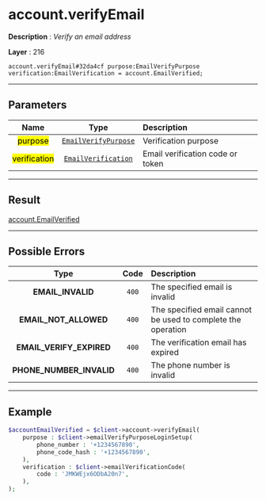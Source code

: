 # account.verifyEmail

**Description** : *Verify an email address*

**Layer** : 216

```tl
account.verifyEmail#32da4cf purpose:EmailVerifyPurpose verification:EmailVerification = account.EmailVerified;
```

---

## Parameters

| Name | Type | Description |
| :---: | :---: | :--- |
| <mark>purpose</mark> | [`EmailVerifyPurpose`](type/EmailVerifyPurpose) | Verification purpose |
| <mark>verification</mark> | [`EmailVerification`](type/EmailVerification) | Email verification code or token |

---

## Result

[account.EmailVerified](type/account.EmailVerified)

---

## Possible Errors

| Type | Code | Description |
| :---: | :---: | :--- |
| **EMAIL_INVALID** | `400` | The specified email is invalid |
| **EMAIL_NOT_ALLOWED** | `400` | The specified email cannot be used to complete the operation |
| **EMAIL_VERIFY_EXPIRED** | `400` | The verification email has expired |
| **PHONE_NUMBER_INVALID** | `400` | The phone number is invalid |

---

## Example

```php
$accountEmailVerified = $client->account->verifyEmail(
	purpose : $client->emailVerifyPurposeLoginSetup(
		phone_number : '+1234567890',
		phone_code_hash : '+1234567890',
	),
	verification : $client->emailVerificationCode(
		code : 'JMKWEjx6ODbA20n7',
	),
);
```